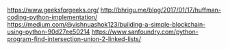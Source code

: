 https://www.geeksforgeeks.org/
http://bhrigu.me/blog/2017/01/17/huffman-coding-python-implementation/
https://medium.com/@vishnuashok123/building-a-simple-blockchain-using-python-90d27ee50214
https://www.sanfoundry.com/python-program-find-intersection-union-2-linked-lists/